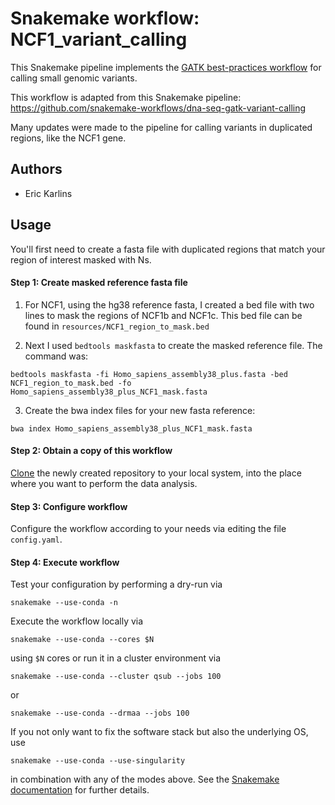 # Snakemake workflow: NCF1_variant_calling

This Snakemake pipeline implements the [GATK best-practices workflow](https://software.broadinstitute.org/gatk/best-practices/workflow?id=11145) for calling small genomic variants.

This workflow is adapted from this Snakemake pipeline: https://github.com/snakemake-workflows/dna-seq-gatk-variant-calling

Many updates were made to the pipeline for calling variants in duplicated regions, like the NCF1 gene.

## Authors

* Eric Karlins


## Usage

You'll first need to create a fasta file with duplicated regions that match your region of interest masked with Ns.

#### Step 1: Create masked reference fasta file

1. For NCF1, using the hg38 reference fasta, I created a bed file with two lines to mask the regions of NCF1b and NCF1c. This bed file can be found in `resources/NCF1_region_to_mask.bed`

2. Next I used `bedtools maskfasta` to create the masked reference file. The command was:

```
bedtools maskfasta -fi Homo_sapiens_assembly38_plus.fasta -bed NCF1_region_to_mask.bed -fo Homo_sapiens_assembly38_plus_NCF1_mask.fasta
```

3. Create the bwa index files for your new fasta reference:
   
```
bwa index Homo_sapiens_assembly38_plus_NCF1_mask.fasta
```

#### Step 2: Obtain a copy of this workflow

[Clone](https://help.github.com/en/articles/cloning-a-repository) the newly created repository to your local system, into the place where you want to perform the data analysis.

#### Step 3: Configure workflow

Configure the workflow according to your needs via editing the file `config.yaml`.

#### Step 4: Execute workflow

Test your configuration by performing a dry-run via

    snakemake --use-conda -n

Execute the workflow locally via

    snakemake --use-conda --cores $N

using `$N` cores or run it in a cluster environment via

    snakemake --use-conda --cluster qsub --jobs 100

or

    snakemake --use-conda --drmaa --jobs 100

If you not only want to fix the software stack but also the underlying OS, use

    snakemake --use-conda --use-singularity

in combination with any of the modes above.
See the [Snakemake documentation](https://snakemake.readthedocs.io/en/stable/executable.html) for further details.
